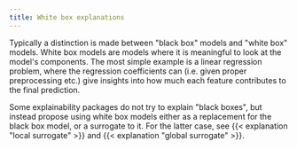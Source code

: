 ```yaml
---
title: White box explanations
---
```


Typically a distinction is made between "black box" models and "white box" models.
White box models are models where it is meaningful to look at the model's components.
The most simple example is a linear regression problem, where the regression coefficients can (i.e. given proper preprocessing etc.) give insights into how much each feature contributes to the final prediction.

Some explainability packages do not try to explain "black boxes", but instead propose using white box models either as a replacement for the black box model, or a surrogate to it.
For the latter case, see {{< explanation "local surrogate" >}} and {{< explanation "global surrogate" >}}.

